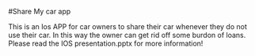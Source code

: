 #Share My car app


This is an Ios APP for car owners to share their car whenever they do not use their car.
In this way the owner can get rid off some burdon of loans.
Please read the IOS presentation.pptx for more information!
